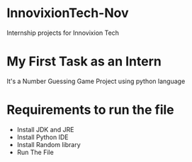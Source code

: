 # InnovixionTech-Nov
Internship projects for Innovixion Tech
# My First Task as an Intern
It's a Number Guessing Game Project using python language
# Requirements to run the file
- Install JDK and JRE
- Install Python IDE
- Install  Random library
- Run The File
